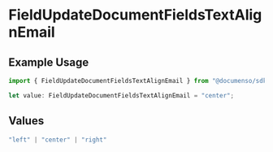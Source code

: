 # FieldUpdateDocumentFieldsTextAlignEmail

## Example Usage

```typescript
import { FieldUpdateDocumentFieldsTextAlignEmail } from "@documenso/sdk-typescript/models/operations";

let value: FieldUpdateDocumentFieldsTextAlignEmail = "center";
```

## Values

```typescript
"left" | "center" | "right"
```